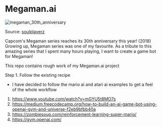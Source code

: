 # Megaman.ai


![megaman_30th_anniversary](https://s31.postimg.cc/whbusvrez/MEGAMANSURVEYBanner.jpg)

Source: [soulplayerz](http://www.soulplayerz.com/2017/09/29/novidade-sobre-mega-man-em-dezembro/)

Capcom's Megaman series reaches its 30th anniversary this year! (2018) Growing up, Megaman series was one of my favourite. As a tribute to this amazing series that I spent many hours playing, I want to create a game bot for Megaman!


This repo contains rough work of my Megaman.ai project

Step 1. Follow the existing recipe
- I have decided to follow the mario ai and atari ai examples to get a feel of the whole workflow
1. https://www.youtube.com/watch?v=mGYU5t8MO7s
2. https://medium.freecodecamp.org/how-to-build-an-ai-game-bot-using-openai-gym-and-universe-f2eb9bfbb40a
3. https://zombiesoup.com/reinforcement-learning-super-mario/
4. https://gym.openai.com/
